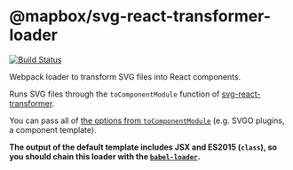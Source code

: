 # @mapbox/svg-react-transformer-loader

[![Build Status](https://travis-ci.org/mapbox/svg-react-transformer-loader.svg?branch=master)](https://travis-ci.org/mapbox/svg-react-transformer-loader)

Webpack loader to transform SVG files into React components.

Runs SVG files through the `toComponentModule` function of [svg-react-transformer](https://github.com/mapbox/svg-react-transformer).

You can pass all of [the options from `toComponentModule`](https://github.com/mapbox/svg-react-transformer#tocomponentmodule) (e.g. SVGO plugins, a component template).

**The output of the default template includes JSX and ES2015 (`class`), so you should chain this loader with the [`babel-loader`](https://github.com/babel/babel-loader).**
